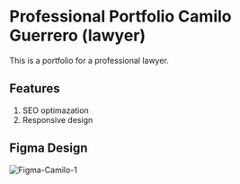 # Professional Portfolio Camilo Guerrero (lawyer)
This is a portfolio for a professional lawyer. 

## Features
1. SEO optimazation
2. Responsive design 

## Figma Design


![Figma-Camilo-1](https://user-images.githubusercontent.com/54660849/115302424-0afc4200-a128-11eb-9129-c1d9c7474497.jpg)




